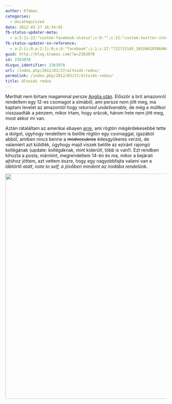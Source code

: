```yaml
---
author: KTamas
categories:
  - Uncategorized
date: 2012-03-27 16:54:01
fb-status-updater-meta:
  - a:5:{s:22:"custom-facebook-status";s:0:"";s:21:"custom-twitter-status";s:0:"";s:7:"fb-push";s:1:"1";s:7:"tw-push";s:1:"1";s:4:"push";s:1:"1";}
fb-status-updater-sn-reference:
  - a:2:{i:0;a:2:{i:0;s:8:"facebook";i:1;s:27:"722715145_10150610386460146";}i:1;a:2:{i:0;s:7:"twitter";i:1;s:19:"1.8465452965928E+17";}}
guid: http://blog.ktamas.com/?p=2363078
id: 2363078
disqus_identifier: 2363078
url: /index.php/2012/03/27/altoids-redux/
permalink: /index.php/2012/03/27/altoids-redux/
title: Altoids redux
---
```


Merthát nem bírtam magammal persze [Anglia után](http://blog.ktamas.com/index.php/2012/01/10/cymru-meg-cave-story/). Először a brit amazonról rendeltem egy 12-es csomagot a simából, ami persze nem jött meg, ma kaptam levelet az amazontól hogy _returned undeliverable,_ de még a múltkor visszaadták a pénzem, mikor írtam, hogy srácok, három hete nem jött meg, most akkor mi van.

Aztán rátaláltam az amerikai ebayen [erre](http://store.fastcommerce.com/LooneyStuffInternational/american-mint-assortment-altoids-mints-14-tins-7-flavors-2-each-02b14bee5b69102fb5ee0090270001cf-p.html), ami rögtön mégérdekesebbé tette a dolgot, úgyhogy rendeltem is belőle rögtön egy csomaggal, igazából abból, amiben nincs benne a <del>medvecukros</del> édesgyökeres verzió, de valamiért azt küldték, úgyhogy majd viszek belőle az eziránt rajongó kollégának (update: kollégáknak, mint kiderült, több is van!). Ezt rendben kihozta a posta, mármint, megrendeltem 14-én és ma, mikor a bejárati ajtóhoz jöttem, azt vettem észre, hogy egy nagyobbfajta valami van a _lábtörlő alatt, note to self, a jövőben mindent az irodába rendelünk._

[<img class="aligncenter size-full wp-image-2363079" title="altoidss" src="/wp-content/uploads/2012/03/altoidss.jpg" alt="" width="600" height="702" srcset="/wp-content/uploads/2012/03/altoidss.jpg 600w, /wp-content/uploads/2012/03/altoidss-256x300.jpg 256w" sizes="(max-width: 600px) 100vw, 600px" />](/wp-content/uploads/2012/03/altoidss.jpg)
